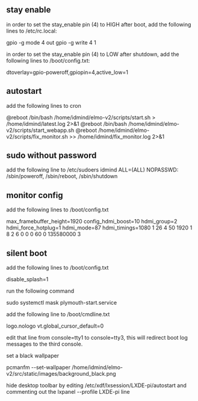 ## stay enable

in order to set the stay_enable pin (4) to HIGH after boot, add the following lines to /etc/rc.local:


gpio -g mode 4 out
gpio -g write 4 1


in order to set the stay_enable pin (4) to LOW after shutdown, add the following lines to /boot/config.txt:


dtoverlay=gpio-poweroff,gpiopin=4,active_low=1

## autostart

add the following lines to cron

@reboot /bin/bash /home/idmind/elmo-v2/scripts/start.sh > /home/idmind/latest.log 2>&1
@reboot /bin/bash /home/idmind/elmo-v2/scripts/start_webapp.sh
@reboot /home/idmind/elmo-v2/scripts/fix_monitor.sh >> /home/idmind/fix_monitor.log 2>&1

## sudo without password

add the following line to /etc/sudoers
idmind ALL=(ALL) NOPASSWD: /sbin/poweroff, /sbin/reboot, /sbin/shutdown

## monitor config

add the following lines to /boot/config.txt

max_framebuffer_height=1920
config_hdmi_boost=10
hdmi_group=2
hdmi_force_hotplug=1
hdmi_mode=87
hdmi_timings=1080 1 26 4 50 1920 1 8 2 6 0 0 0 60 0 135580000 3

## silent boot

add the following lines to /boot/config.txt

disable_splash=1

run the following command

sudo systemctl mask plymouth-start.service

add the following line to /boot/cmdline.txt

logo.nologo vt.global_cursor_default=0

edit that line from console=tty1 to console=tty3, this will redirect boot log messages to the third console.

set a black wallpaper

pcmanfm --set-wallpaper /home/idmind/elmo-v2/src/static/images/background_black.png

hide desktop toolbar by editing /etc/xdf/lxsession/LXDE-pi/autostart and commenting out the lxpanel --profile LXDE-pi line



